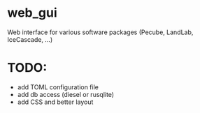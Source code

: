 # web_gui

Web interface for various software packages (Pecube, LandLab, IceCascade, ...)

# TODO:
- add TOML configuration file
- add db access (diesel or rusqlite)
- add CSS and better layout
